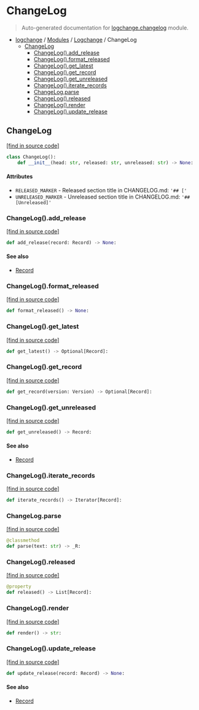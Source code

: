 # ChangeLog

> Auto-generated documentation for [logchange.changelog](https://github.com/vemel/logchange/blob/main/logchange/changelog.py) module.

- [logchange](../README.md#logchange---changelog-manager) / [Modules](../MODULES.md#logchange-modules) / [Logchange](index.md#logchange) / ChangeLog
    - [ChangeLog](#changelog)
        - [ChangeLog().add_release](#changelogadd_release)
        - [ChangeLog().format_released](#changelogformat_released)
        - [ChangeLog().get_latest](#changelogget_latest)
        - [ChangeLog().get_record](#changelogget_record)
        - [ChangeLog().get_unreleased](#changelogget_unreleased)
        - [ChangeLog().iterate_records](#changelogiterate_records)
        - [ChangeLog.parse](#changelogparse)
        - [ChangeLog().released](#changelogreleased)
        - [ChangeLog().render](#changelogrender)
        - [ChangeLog().update_release](#changelogupdate_release)

## ChangeLog

[[find in source code]](https://github.com/vemel/logchange/blob/main/logchange/changelog.py#L11)

```python
class ChangeLog():
    def __init__(head: str, released: str, unreleased: str) -> None:
```

#### Attributes

- `RELEASED_MARKER` - Released section title in CHANGELOG.md: `'## ['`
- `UNRELEASED_MARKER` - Unreleased section title in CHANGELOG.md: `'## [Unreleased]'`

### ChangeLog().add_release

[[find in source code]](https://github.com/vemel/logchange/blob/main/logchange/changelog.py#L96)

```python
def add_release(record: Record) -> None:
```

#### See also

- [Record](record.md#record)

### ChangeLog().format_released

[[find in source code]](https://github.com/vemel/logchange/blob/main/logchange/changelog.py#L89)

```python
def format_released() -> None:
```

### ChangeLog().get_latest

[[find in source code]](https://github.com/vemel/logchange/blob/main/logchange/changelog.py#L66)

```python
def get_latest() -> Optional[Record]:
```

### ChangeLog().get_record

[[find in source code]](https://github.com/vemel/logchange/blob/main/logchange/changelog.py#L75)

```python
def get_record(version: Version) -> Optional[Record]:
```

### ChangeLog().get_unreleased

[[find in source code]](https://github.com/vemel/logchange/blob/main/logchange/changelog.py#L72)

```python
def get_unreleased() -> Record:
```

#### See also

- [Record](record.md#record)

### ChangeLog().iterate_records

[[find in source code]](https://github.com/vemel/logchange/blob/main/logchange/changelog.py#L82)

```python
def iterate_records() -> Iterator[Record]:
```

### ChangeLog.parse

[[find in source code]](https://github.com/vemel/logchange/blob/main/logchange/changelog.py#L33)

```python
@classmethod
def parse(text: str) -> _R:
```

### ChangeLog().released

[[find in source code]](https://github.com/vemel/logchange/blob/main/logchange/changelog.py#L26)

```python
@property
def released() -> List[Record]:
```

### ChangeLog().render

[[find in source code]](https://github.com/vemel/logchange/blob/main/logchange/changelog.py#L58)

```python
def render() -> str:
```

### ChangeLog().update_release

[[find in source code]](https://github.com/vemel/logchange/blob/main/logchange/changelog.py#L103)

```python
def update_release(record: Record) -> None:
```

#### See also

- [Record](record.md#record)
